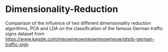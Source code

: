 # Dimensionality-Reduction
Comparison of the influence of two different dimensionality reduction algorithms, PCA and LDA on the classification of the famous German traffic signs dataset from https://www.kaggle.com/meowmeowmeowmeowmeow/gtsrb-german-traffic-sign
